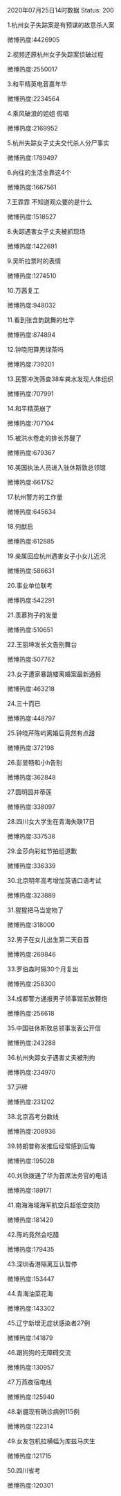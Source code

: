 2020年07月25日14时数据
Status: 200

1.杭州女子失踪案是有预谋的故意杀人案

微博热度:4426905

2.视频还原杭州女子失踪案侦破过程

微博热度:2550017

3.和平精英电音嘉年华

微博热度:2234564

4.乘风破浪的姐姐 假唱

微博热度:2169952

5.杭州失踪女子丈夫交代杀人分尸事实

微博热度:1789497

6.向往的生活全靠这4个

微博热度:1667561

7.王霏霏 不知道观众要的是什么

微博热度:1518527

8.失踪遇害女子丈夫被抓现场

微博热度:1422691

9.吴昕拉票时的表情

微博热度:1274510

10.万茜复工

微博热度:948032

11.看到张含韵跳舞的杜华

微博热度:874894

12.钟晓阳算男绿茶吗

微博热度:739201

13.民警冲洗筛查38车粪水发现人体组织

微博热度:707991

14.和平精英崩了

微博热度:707104

15.被洪水卷走的排长苏醒了

微博热度:679367

16.美国执法人员进入驻休斯敦总领馆

微博热度:661752

17.杭州警方的工作量

微博热度:645634

18.何猷启

微博热度:612885

19.亲属回应杭州遇害女子小女儿近况

微博热度:586631

20.事业单位联考

微博热度:542291

21.羡慕狗子的发量

微博热度:510651

22.王丽坤发长文告别舞台

微博热度:507762

23.女子遭家暴跳楼离婚案最新通报

微博热度:463218

24.三十而已

微博热度:448797

25.钟晓芹陈屿离婚后竟然有点甜

微博热度:372198

26.彭昱畅和小h告别

微博热度:362848

27.圆明园并蒂莲

微博热度:338097

28.四川女大学生在青海失联17日

微博热度:337538

29.金莎向彩虹节拍组道歉

微博热度:336339

30.北京明年高考增加英语口语考试

微博热度:323889

31.猩猩把马当宠物了

微博热度:318000

32.男子在女儿出生第二天自首

微博热度:269846

33.罗伯森时隔30个月复出

微博热度:258300

34.成都警方通报男子领事馆前放鞭炮

微博热度:256618

35.中国驻休斯敦总领事发表公开信

微博热度:243288

36.杭州失踪女子遇害丈夫被刑拘

微博热度:234970

37.沪牌

微博热度:231202

38.北京高考分数线

微博热度:208936

39.特朗普称发推后经常感到后悔

微博热度:195028

40.刘欣拨通了华为首席法务官的电话

微博热度:189171

41.南海海域海军航空兵超低空突防

微博热度:181429

42.陈屿竟然会吃醋

微博热度:179435

43.深圳香港隔离互认暂停

微博热度:153447

44.青海油菜花海

微博热度:143302

45.辽宁新增无症状感染者27例

微博热度:141879

46.跟狗狗的无障碍交流

微博热度:130957

47.万燕夜宿电线

微博热度:125940

48.新疆现有确诊病例115例

微博热度:122314

49.女友包机拉横幅为库兹马庆生

微博热度:121715

50.四川省考

微博热度:120301

